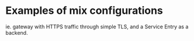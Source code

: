 # Examples of mix configurations

ie. gateway with HTTPS traffic through simple TLS, and a Service Entry as a backend.